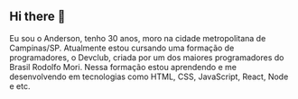 ## Hi there 👋

Eu sou o Anderson, tenho 30 anos, moro na cidade metropolitana de Campinas/SP. Atualmente estou cursando uma formação de programadores, o Devclub, criada por um dos maiores programadores do Brasil Rodolfo Mori. Nessa formação estou aprendendo e me desenvolvendo em tecnologias como HTML, CSS, JavaScript, React, Node e etc. 
